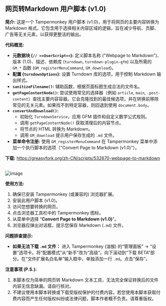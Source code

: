 ## 网页转Markdown 用户脚本 (v1.0)

**简介:**
这是一个 Tampermonkey 用户脚本 (v1.0)，用于将网页的主要内容转换为 Markdown 格式。它包含用于选择相关内容区域的逻辑，旨在减少导航、页脚、广告等无关元素，以获得更整洁的输出。

**代码概览:**

*   **元数据块 (`// ==UserScript==`):** 定义脚本名称 ("Webpage to Markdown")、版本 (1.0)、描述、依赖库 (`turndown`, `turndown-plugin-gfm`) 以及所需的 `GM_*` 函数 (`GM_registerMenuCommand`, `GM_download`)。
*   **配置 (`turndownOptions`):** 设置 Turndown 库的选项，用于控制 Markdown 输出样式。
*   **`sanitizeFilename()`:** 辅助函数，根据页面标题生成合法的文件名。
*   **`getPageContentNode()`:** 尝试使用常见的选择器（例如 `article`, `main`, `.post-content`）查找主要内容容器。它会克隆找到的最佳候选项，并在转换前移除常见的无关元素。如果找不到特定容器，则回退到使用 `document.body`。
*   **`convertAndDownload()`:**
    *   初始化 `TurndownService`，应用 GFM 插件和自定义数学公式规则。
    *   调用 `getPageContentNode()` 获取清理后的内容节点。
    *   将节点的 HTML 转换为 Markdown。
    *   调用 `GM_download` 提示用户保存生成的 `.md` 文件。
*   **菜单命令注册:** 使用 `GM_registerMenuCommand` 在 Tampermonkey 菜单中添加一个执行脚本的选项（“Convert Page to Markdown (v1.0)”）。

**下载:**
 https://greasyfork.org/zh-CN/scripts/532670-webpage-to-markdown<br>  

![image](https://github.com/user-attachments/assets/50300a48-a91d-4d24-a3f8-7f66ef076bf9)

**使用方法:**

1.  确保已安装 Tampermonkey (或兼容的) 浏览器扩展。
2.  安装此用户脚本 (v1.0)。
3.  访问您想要转换的网页。
4.  点击浏览器工具栏中的 Tampermonkey 图标。
5.  从菜单中选择 “**Convert Page to Markdown (v1.0)**”。
6.  浏览器应弹出对话框，提示您保存 Markdown (`.md`) 文件。

**问题排查提示:**

*   **如果无法下载 `.md` 文件：** 进入 Tampermonkey (油猴) 的“管理面板” -> “设置”选项卡。将“配置模式”从“新手”改为“高级”。向下滚动到“下载 BETA”部分。在“文件扩展名白名单”输入框中，单独添加一行 `.md`。点击“保存”。

**注意事项 (P.S.):**

1.  本脚本仅为简单的网页转 Markdown 文本工具，无法完全保证转换后的文件内容无信息缺漏。请自行核对。
2.  不建议使用本脚本转换或下载受版权保护的付费内容。若您使用本脚本获取付费内容而产生任何版权纠纷或法律问题，脚本作者概不负责。请尊重版权。
